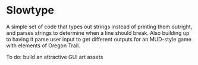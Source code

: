 # Slowtype
A simple set of code that types out strings instead of printing them outright, and parses strings to determine when a line should break. Also building up to having it parse user input to get different outputs for an MUD-style game with elements of Oregon Trail.

To do:
build an attractive GUI
art assets 

